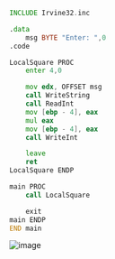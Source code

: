 ```asm
INCLUDE Irvine32.inc

.data
    msg BYTE "Enter: ",0
.code

LocalSquare PROC
    enter 4,0

    mov edx, OFFSET msg
    call WriteString
    call ReadInt
    mov [ebp - 4], eax
    mul eax
    mov [ebp - 4], eax
    call WriteInt

    leave
    ret
LocalSquare ENDP

main PROC
    call LocalSquare

    exit
main ENDP
END main
```
![image](https://github.com/user-attachments/assets/85e76395-587c-4182-9746-137dab75f8ff)

